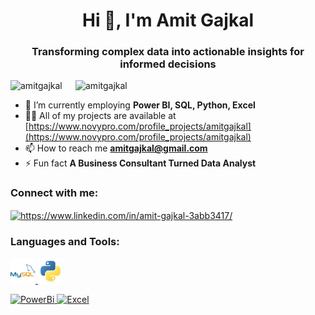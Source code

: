 <h1 align="center">Hi 👋, I'm Amit Gajkal</h1>
<h3 align="center">Transforming complex data into actionable insights for informed decisions</h3>
<img align="right" width="400" src="https://github.com/amitgajkal/Business_Insights_360/blob/main/Resources/analyst1.gif" alt="amitgajkal" />

<p align="left"> <img src="https://komarev.com/ghpvc/?username=amitgajkal&label=Profile%20views&color=0e75b6&style=flat" alt="amitgajkal" /> </p>


- 🌱 I’m currently employing **Power BI, SQL, Python, Excel**
- 👨‍💻 All of my projects are available at [https://www.novypro.com/profile_projects/amitgajkal](https://www.novypro.com/profile_projects/amitgajkal) 
- 📫 How to reach me **amitgajkal@gmail.com**
- ⚡ Fun fact **A Business Consultant Turned Data Analyst**

<h3 align="left">Connect with me:</h3>
<p align="left">
<a href="https://www.linkedin.com/in/amit-gajkal-3abb3417/" target="blank"><img align="center" src="https://raw.githubusercontent.com/rahuldkjain/github-profile-readme-generator/master/src/images/icons/Social/linked-in-alt.svg" alt="https://www.linkedin.com/in/amit-gajkal-3abb3417/" height="30" width="40" /></a>
</p>

<h3 align="left">Languages and Tools:</h3>
<p align="left"> <a href="https://www.mysql.com/" target="_blank" rel="noreferrer"> <img src="https://raw.githubusercontent.com/devicons/devicon/master/icons/mysql/mysql-original-wordmark.svg" alt="mysql" width="40" height="40"/> </a> <a href="https://www.python.org" target="_blank" rel="noreferrer"> <img src="https://raw.githubusercontent.com/devicons/devicon/master/icons/python/python-original.svg" alt="python" width="40" height="40"/> </a> </p>
<p align="left"> <a href="https://powerbi.microsoft.com/en-au/" target="_blank" rel="noreferrer"> <img src="https://logos-world.net/wp-content/uploads/2022/02/Microsoft-Power-BI-Symbol.png" alt="PowerBi" width="40" height="40"/> </a>
<a href="https://www.microsoft.com/en-in/microsoft-365/excel" target="_blank" rel="noreferrer"> <img src="https://cdn1.iconfinder.com/data/icons/famous-brand-apps/100/_-04-512.png" alt="Excel" width="40" height="40"/> </a>


